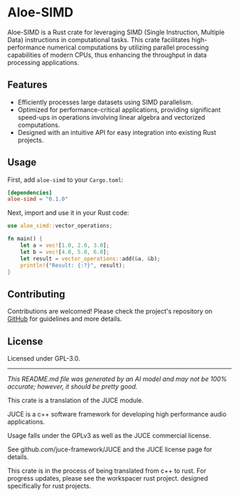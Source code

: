# Aloe-SIMD

Aloe-SIMD is a Rust crate for leveraging SIMD (Single Instruction, Multiple Data) instructions in computational tasks. This crate facilitates high-performance numerical computations by utilizing parallel processing capabilities of modern CPUs, thus enhancing the throughput in data processing applications.

## Features
- Efficiently processes large datasets using SIMD parallelism.
- Optimized for performance-critical applications, providing significant speed-ups in operations involving linear algebra and vectorized computations.
- Designed with an intuitive API for easy integration into existing Rust projects.

## Usage
First, add `aloe-simd` to your `Cargo.toml`:

```toml
[dependencies]
aloe-simd = "0.1.0"
```

Next, import and use it in your Rust code:

```rust
use aloe_simd::vector_operations;

fn main() {
    let a = vec![1.0, 2.0, 3.0];
    let b = vec![4.0, 5.0, 6.0];
    let result = vector_operations::add(&a, &b);
    println!("Result: {:?}", result);
}
```

## Contributing
Contributions are welcomed! Please check the project's repository on [GitHub](https://github.com/klebs6/aloe-rs) for guidelines and more details.

## License
Licensed under GPL-3.0.

---
*This README.md file was generated by an AI model and may not be 100% accurate; however, it should be pretty good.*


This crate is a translation of the JUCE module.

JUCE is a c++ software framework for developing high performance audio applications.

Usage falls under the GPLv3 as well as the JUCE commercial license.

See github.com/juce-framework/JUCE and the JUCE license page for details.

This crate is in the process of being translated from c++ to rust. For progress updates, please see the workspacer rust project. designed specifically for rust projects.
